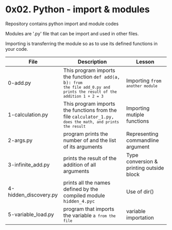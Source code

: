 # 0x02. Python - import & modules

Repository contains python import and module codes

Modules are '.py' file that can be import and used in other files. 

Importing is transferring the module so as to use its defined functions in your code.

| File     | Description		       | Lesson |
| -------- | --------------------------------- | ------ |
| 0-add.py | This program imports the function <code>def add(a, b):<code> from the file add_0.py and prints the result of the addition 1 + 2 = 3 | Importing <code>from<code> another module |
| 1-calculation.py | This program imports the functions from the file <code>calculator_1.py,<code> does the math, and prints the result | Importing mutiple functions |
| 2-args.py | program prints the number of and the list of its arguments | Representing commandline argument |
| 3-infinite_add.py | prints the result of the addition of all arguments | Type conversion & printing outside block |
| 4-hidden_discovery.py | prints all the names defined by the compiled module <code>hidden_4.pyc<code> | Use of dir() |
| 5-variable_load.py | program that imports the variable <code>a<code> from the file  | variable importation |

